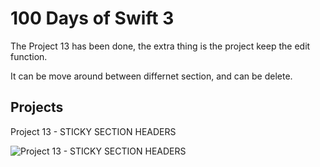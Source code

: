 # 100 Days of Swift 3

The Project 13 has been done, the extra thing is the project keep the edit function.

It can be move around between differnet section, and can be delete.


## Projects


Project 13 - STICKY SECTION HEADERS

![Project 13 - STICKY SECTION HEADERS](https://raw.githubusercontent.com/TommyLau/100-Days-of-Swift-3/master/images/project_13.gif)

